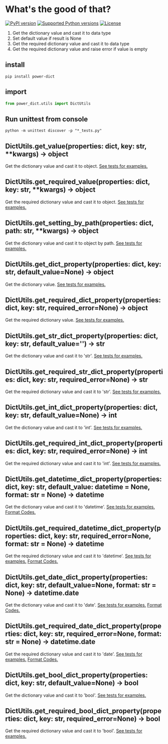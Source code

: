 # What's the good of that?
[![PyPI version](https://badge.fury.io/py/power-dict.svg)](https://pypi.org/project/power-dict/)
[![Supported Python versions](https://img.shields.io/pypi/pyversions/power-dict)](https://img.shields.io/pypi/pyversions/power-dict)
[![License](https://img.shields.io/pypi/l/power-dict)](https://img.shields.io/pypi/l/power-dict)
1. Get the dictionary value and cast it to data type 
1. Set default value if result is None
1. Get the required dictionary value and cast it to data type
1. Get the required dictionary value and raise error if value is empty
## install
```
pip install power-dict
```
## import
``` python
from power_dict.utils import DictUtils
```
## Run unittest from console
```
python -m unittest discover -p "*_tests.py"
```
## DictUtils.get_value(properties: dict, key: str, **kwargs) -> object
Get the dictionary value and cast it to object. [See tests for examples.](https://github.com/agorinenko/power-dict/blob/master/tests/get_value_tests.py)
## DictUtils.get_required_value(properties: dict, key: str, **kwargs) -> object
Get the required dictionary value and cast it to object. [See tests for examples.](https://github.com/agorinenko/power-dict/blob/master/tests/get_required_value_tests.py)
## DictUtils.get_setting_by_path(properties: dict, path: str, **kwargs) -> object
Get the dictionary value and cast it to object by path. [See tests for examples.](https://github.com/agorinenko/power-dict/blob/master/tests/get_setting_by_path_tests.py)
## DictUtils.get_dict_property(properties: dict, key: str, default_value=None) -> object
Get the dictionary value. [See tests for examples.](https://github.com/agorinenko/power-dict/blob/master/tests/get_dict_property_tests.py)
## DictUtils.get_required_dict_property(properties: dict, key: str, required_error=None) -> object
Get the required dictionary value. [See tests for examples.](https://github.com/agorinenko/power-dict/blob/master/tests/get_dict_property_tests.py)
## DictUtils.get_str_dict_property(properties: dict, key: str, default_value='') -> str
Get the dictionary value and cast it to 'str'. [See tests for examples.](https://github.com/agorinenko/power-dict/blob/master/tests/get_str_dict_property_tests.py)
## DictUtils.get_required_str_dict_property(properties: dict, key: str, required_error=None) -> str
Get the required dictionary value and cast it to 'str'. [See tests for examples.](https://github.com/agorinenko/power-dict/blob/master/tests/get_str_dict_property_tests.py)
## DictUtils.get_int_dict_property(properties: dict, key: str, default_value=None) -> int
Get the dictionary value and cast it to 'int'. [See tests for examples.](https://github.com/agorinenko/power-dict/blob/master/tests/get_int_dict_property_tests.py)
## DictUtils.get_required_int_dict_property(properties: dict, key: str, required_error=None) -> int
Get the required dictionary value and cast it to 'int'. [See tests for examples.](https://github.com/agorinenko/power-dict/blob/master/tests/get_int_dict_property_tests.py)
## DictUtils.get_datetime_dict_property(properties: dict, key: str, default_value: datetime = None, format: str = None) -> datetime
 Get the dictionary value and cast it to 'datetime'. 
 [See tests for examples.](https://github.com/agorinenko/power-dict/blob/master/tests/get_datetime_dict_property_tests.py)
 [Format Codes.](https://docs.python.org/3.8/library/datetime.html#strftime-and-strptime-format-codes)
## DictUtils.get_required_datetime_dict_property(properties: dict, key: str, required_error=None, format: str = None) -> datetime
Get the required dictionary value and cast it to 'datetime'. 
[See tests for examples.](https://github.com/agorinenko/power-dict/blob/master/tests/get_datetime_dict_property_tests.py)
[Format Codes.](https://docs.python.org/3.8/library/datetime.html#strftime-and-strptime-format-codes)
## DictUtils.get_date_dict_property(properties: dict, key: str, default_value=None, format: str = None) -> datetime.date
Get the dictionary value and cast it to 'date'.
 [See tests for examples.](https://github.com/agorinenko/power-dict/blob/master/tests/get_date_dict_property_tests.py)
 [Format Codes.](https://docs.python.org/3.8/library/datetime.html#strftime-and-strptime-format-codes)
## DictUtils.get_required_date_dict_property(properties: dict, key: str, required_error=None, format: str = None) -> datetime.date
Get the required dictionary value and cast it to 'date'.
[See tests for examples.](https://github.com/agorinenko/power-dict/blob/master/tests/get_date_dict_property_tests.py)
[Format Codes.](https://docs.python.org/3.8/library/datetime.html#strftime-and-strptime-format-codes)
## DictUtils.get_bool_dict_property(properties: dict, key: str, default_value=None) -> bool
Get the dictionary value and cast it to 'bool'. [See tests for examples.](https://github.com/agorinenko/power-dict/blob/master/tests/get_int_dict_property_tests.py)
## DictUtils.get_required_bool_dict_property(properties: dict, key: str, required_error=None) -> bool
Get the required dictionary value and cast it to 'bool'. [See tests for examples.](https://github.com/agorinenko/power-dict/blob/master/tests/get_int_dict_property_tests.py)
